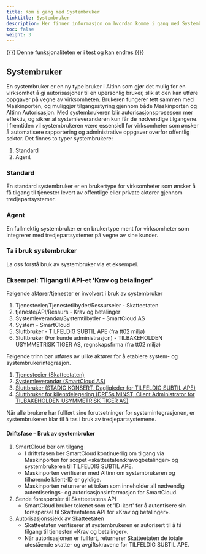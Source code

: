 ```yaml
---
title: Kom i gang med Systembruker
linktitle: Systembruker
description: Her finner informasjon om hvordan komme i gang med Systembruker
toc: false
weight: 3
---
```


{{<notice warning>}}
 Denne funksjonaliteten er i test og kan endres
{{</notice>}}

## Systembruker
En systembruker er en ny type bruker i Altinn som gjør det mulig for en virksomhet å gi autorisasjoner til en upersonlig bruker, slik at den kan utføre oppgaver på vegne av virksomheten.
Brukeren fungerer tett sammen med Maskinporten, og muliggjør tilgangsstyring gjennom både Maskinporten og Altinn Autorisasjon. Med systembrukeren blir autorisasjonsprosessen mer effektiv, og sikrer at systemleverandøren kun får de nødvendige tilgangene.
I fremtiden vil systembrukeren være essensiell for virksomheter som ønsker å automatisere rapportering og administrative oppgaver overfor offentlig sektor.
Det finnes to typer systembrukere:
1. Standard
2. Agent

### Standard
En standard systembruker er en brukertype for virksomheter som ønsker å få tilgang til tjenester levert av offentlige eller private aktører gjennom tredjepartsystemer.

### Agent
En fullmektig systembruker er en brukertype ment for virksomheter som integrerer med tredjepartsystemer på vegne av sine kunder.

### Ta i bruk systembruker
La oss forstå bruk av systembruker via et eksempel.

### Eksempel: Tilgang til API-et 'Krav og betalinger'
Følgende aktører/tjenester er involvert i bruk av systembruker
1. Tjenesteeier/Tjenestetilbyder/Ressurseier - Skatteetaten
2. tjeneste/API/Ressurs - Krav og betalinger
3. Systemleverandør/Systemtilbyder - SmartCloud AS
4. System - SmartCloud
5. Sluttbruker - TILFELDIG SUBTIL APE (fra tt02 miljø)
6. Sluttbruker (For kunde administrasjon) - TILBAKEHOLDEN USYMMETRISK TIGER AS, regnskapsfirma (fra tt02 miljø)

Følgende trinn bør utføres av ulike aktører for å etablere system- og systembrukerintegrasjon.
1. [Tjenesteeier (Skatteetaten)](../../guides/serviceowner/)
2. [Systemleverandør (SmartCloud AS)](../../guides/systemvendor/)
3. [Sluttbruker (STADIG KONSERT, Dagligleder for TILFELDIG SUBTIL APE)](../../guides/enduser/standard)
3. [Sluttbruker for klientdelegering (DRESs MINST, Client Administrator for TILBAKEHOLDEN USYMMETRISK TIGER AS)](../../guides/enduser/clientdelegation/)

Når alle brukere har fullført sine forutsetninger for systemintegrasjonen, er systembrukeren klar til å tas i bruk av tredjepartsystemene.

#### Driftsfase – Bruk av systembruker
1. SmartCloud ber om tilgang
   - I driftsfasen ber SmartCloud kontinuerlig om tilgang via Maskinporten for scopet «skatteetaten:kravogbetalinger» og systembrukeren til TILFELDIG SUBTIL APE.
   - Maskinporten verifiserer med Altinn om systembrukeren og tilhørende klient-ID er gyldige.
   - Maskinporten returnerer et token som inneholder all nødvendig autentiserings- og autorisasjonsinformasjon for SmartCloud.
2. Sende forespørsler til Skatteetatens API
   - SmartCloud bruker tokenet som et 'ID-kort' for å autentisere sin forespørsel til Skatteetatens API for «Krav og betalinger».
3. Autorisasjonssjekk av Skatteetaten
   - Skatteetaten verifiserer at systembrukeren er autorisert til å få tilgang til tjenesten «Krav og betalinger».
   - Når autorisasjonen er fullført, returnerer Skatteetaten de totale utestående skatte- og avgiftskravene for TILFELDIG SUBTIL APE.
